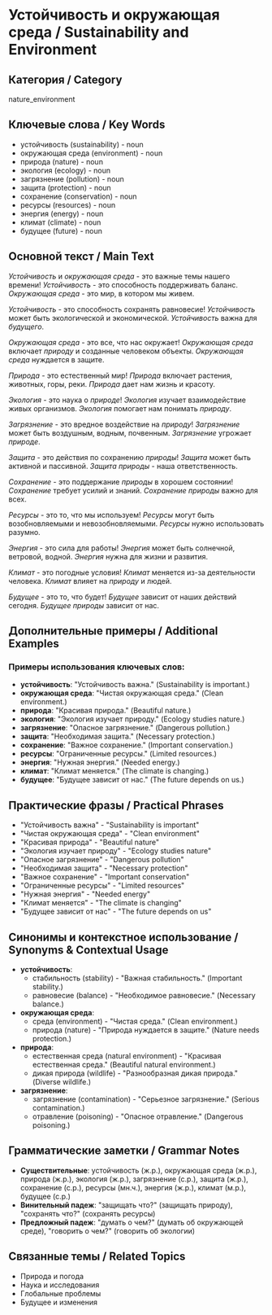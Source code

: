 # Устойчивость и окружающая среда / Sustainability and Environment

## Категория / Category
nature_environment


## Ключевые слова / Key Words
- устойчивость (sustainability) - noun
- окружающая среда (environment) - noun
- природа (nature) - noun
- экология (ecology) - noun
- загрязнение (pollution) - noun
- защита (protection) - noun
- сохранение (conservation) - noun
- ресурсы (resources) - noun
- энергия (energy) - noun
- климат (climate) - noun
- будущее (future) - noun

## Основной текст / Main Text

*Устойчивость* и *окружающая среда* - это важные темы нашего времени! *Устойчивость* - это способность поддерживать баланс. *Окружающая среда* - это мир, в котором мы живем.

*Устойчивость* - это способность сохранять равновесие! *Устойчивость* может быть экологической и экономической. *Устойчивость* важна для *будущего*.

*Окружающая среда* - это все, что нас окружает! *Окружающая среда* включает *природу* и созданные человеком объекты. *Окружающая среда* нуждается в защите.

*Природа* - это естественный мир! *Природа* включает растения, животных, горы, реки. *Природа* дает нам жизнь и красоту.

*Экология* - это наука о *природе*! *Экология* изучает взаимодействие живых организмов. *Экология* помогает нам понимать *природу*.

*Загрязнение* - это вредное воздействие на *природу*! *Загрязнение* может быть воздушным, водным, почвенным. *Загрязнение* угрожает *природе*.

*Защита* - это действия по сохранению *природы*! *Защита* может быть активной и пассивной. *Защита* *природы* - наша ответственность.

*Сохранение* - это поддержание *природы* в хорошем состоянии! *Сохранение* требует усилий и знаний. *Сохранение* *природы* важно для всех.

*Ресурсы* - это то, что мы используем! *Ресурсы* могут быть возобновляемыми и невозобновляемыми. *Ресурсы* нужно использовать разумно.

*Энергия* - это сила для работы! *Энергия* может быть солнечной, ветровой, водной. *Энергия* нужна для жизни и развития.

*Климат* - это погодные условия! *Климат* меняется из-за деятельности человека. *Климат* влияет на *природу* и людей.

*Будущее* - это то, что будет! *Будущее* зависит от наших действий сегодня. *Будущее* *природы* зависит от нас.

## Дополнительные примеры / Additional Examples

### Примеры использования ключевых слов:
- **устойчивость**: "Устойчивость важна." (Sustainability is important.)
- **окружающая среда**: "Чистая окружающая среда." (Clean environment.)
- **природа**: "Красивая природа." (Beautiful nature.)
- **экология**: "Экология изучает природу." (Ecology studies nature.)
- **загрязнение**: "Опасное загрязнение." (Dangerous pollution.)
- **защита**: "Необходимая защита." (Necessary protection.)
- **сохранение**: "Важное сохранение." (Important conservation.)
- **ресурсы**: "Ограниченные ресурсы." (Limited resources.)
- **энергия**: "Нужная энергия." (Needed energy.)
- **климат**: "Климат меняется." (The climate is changing.)
- **будущее**: "Будущее зависит от нас." (The future depends on us.)

## Практические фразы / Practical Phrases

- "Устойчивость важна" - "Sustainability is important"
- "Чистая окружающая среда" - "Clean environment"
- "Красивая природа" - "Beautiful nature"
- "Экология изучает природу" - "Ecology studies nature"
- "Опасное загрязнение" - "Dangerous pollution"
- "Необходимая защита" - "Necessary protection"
- "Важное сохранение" - "Important conservation"
- "Ограниченные ресурсы" - "Limited resources"
- "Нужная энергия" - "Needed energy"
- "Климат меняется" - "The climate is changing"
- "Будущее зависит от нас" - "The future depends on us"

## Синонимы и контекстное использование / Synonyms & Contextual Usage

- **устойчивость**: 
  - стабильность (stability) - "Важная стабильность." (Important stability.)
  - равновесие (balance) - "Необходимое равновесие." (Necessary balance.)
- **окружающая среда**: 
  - среда (environment) - "Чистая среда." (Clean environment.)
  - природа (nature) - "Природа нуждается в защите." (Nature needs protection.)
- **природа**: 
  - естественная среда (natural environment) - "Красивая естественная среда." (Beautiful natural environment.)
  - дикая природа (wildlife) - "Разнообразная дикая природа." (Diverse wildlife.)
- **загрязнение**: 
  - загрязнение (contamination) - "Серьезное загрязнение." (Serious contamination.)
  - отравление (poisoning) - "Опасное отравление." (Dangerous poisoning.)

## Грамматические заметки / Grammar Notes

- **Существительные**: устойчивость (ж.р.), окружающая среда (ж.р.), природа (ж.р.), экология (ж.р.), загрязнение (с.р.), защита (ж.р.), сохранение (с.р.), ресурсы (мн.ч.), энергия (ж.р.), климат (м.р.), будущее (с.р.)
- **Винительный падеж**: "защищать что?" (защищать природу), "сохранять что?" (сохранять ресурсы)
- **Предложный падеж**: "думать о чем?" (думать об окружающей среде), "говорить о чем?" (говорить об экологии)

## Связанные темы / Related Topics

- Природа и погода
- Наука и исследования
- Глобальные проблемы
- Будущее и изменения
